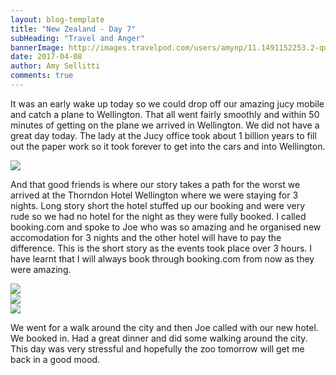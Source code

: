 ```yaml
---
layout: blog-template
title: "New Zealand - Day 7"
subHeading: "Travel and Anger"
bannerImage: http://images.travelpod.com/users/amynp/11.1491152253.2-queenstown.jpg
date: 2017-04-08
author: Amy Sellitti
comments: true
---
```

It was an early wake up today so we could drop off our amazing jucy mobile and catch a plane to Wellington. That all went fairly smoothly and within 50 minutes of getting on the plane we arrived in Wellington. We did not have a great day today. The lady at the Jucy office took about 1 billion years to fill out the paper work so it took forever to get into the cars and into Wellington.

<div class="center-image"><img src="http://images.travelpod.com/users/amynp/11.1491718337.airport.jpg" /></div>

And that good friends is where our story takes a path for the worst we arrived at the Thorndon Hotel Wellington where we were staying for 3 nights. Long story short the hotel stuffed up our booking and were very rude so we had no hotel for the night as they were fully booked. I called booking.com and spoke to Joe who was so amazing and he organised new accomodation for 3 nights and the other hotel will have to pay the difference. This is the short story as the events took place over 3 hours. I have learnt that I will always book through booking.com from now as they were amazing.

<div class="center-image"><img src="http://images.travelpod.com/users/amynp/11.1491718337.roads.jpg" /></div>
<div class="center-image"><img src="http://images.travelpod.com/users/amynp/11.1491718337.wellington.jpg" /></div>
<div class="center-image"><img src="http://images.travelpod.com/users/amynp/11.1491718337.1-wellington.jpg" /></div>

We went for a walk around the city and then Joe called with our new hotel. We booked in. Had a great dinner and did some walking around the city. This day was very stressful and hopefully the zoo tomorrow will get me back in a good mood. 


